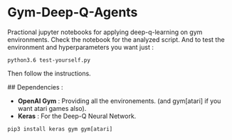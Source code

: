 # Gym-Deep-Q-Agents
Practional jupyter notebooks for applying deep-q-learning on gym environments.
Check the notebook for the analyzed script.
And to test the environment and hyperparameters you want just :
```
python3.6 test-yourself.py
```

Then follow the instructions.

## Dependencies :
* **OpenAI Gym** : Providing all the environements. (and gym[atari] if you want atari games also).
* **Keras** : For the Deep-Q Neural Network.

```
pip3 install keras gym gym[atari]
```